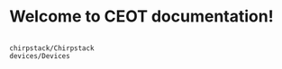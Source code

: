  <!-- CEOTDOCS documentation master file, created by
   sphinx-quickstart on Fri Aug 12 20:49:54 2022.
   You can adapt this file completely to your liking, but it should at least
   contain the root `toctree` directive. -->



# Welcome to CEOT documentation!



```{toctree}

chirpstack/Chirpstack
devices/Devices
```


